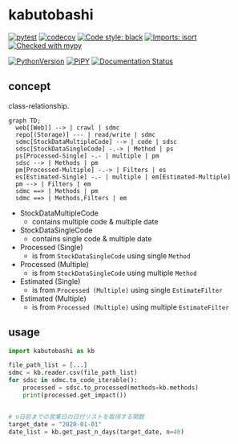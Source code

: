 # kabutobashi

[![pytest](https://github.com/gsy0911/kabutobashi/workflows/pytest/badge.svg)](https://github.com/gsy0911/kabutobashi/actions?query=workflow%3Apytest)
[![codecov](https://codecov.io/gh/gsy0911/kabutobashi/branch/master/graph/badge.svg)](https://codecov.io/gh/gsy0911/kabutobashi)
[![Code style: black](https://img.shields.io/badge/code%20style-black-000000.svg)](https://github.com/psf/black)
[![Imports: isort](https://img.shields.io/badge/%20imports-isort-%231674b1?style=flat&labelColor=ef8336)](https://pycqa.github.io/isort/)
[![Checked with mypy](http://www.mypy-lang.org/static/mypy_badge.svg)](http://mypy-lang.org/)

[![PythonVersion](https://img.shields.io/pypi/pyversions/kabutobashi.svg)](https://pypi.org/project/kabutobashi/)
[![PiPY](https://img.shields.io/pypi/v/kabutobashi.svg)](https://pypi.org/project/kabutobashi/)
[![Documentation Status](https://readthedocs.org/projects/kabutobashi/badge/?version=latest)](https://kabutobashi.readthedocs.io/en/latest/?badge=latest)

## concept

class-relationship.

```mermaid
graph TD;
  web[[Web]] --> | crawl | sdmc
  repo[(Storage)] --- | read/write | sdmc
  sdmc[StockDataMultipleCode] --> | code | sdsc
  sdsc[StockDataSingleCode] -.-> | Method | ps
  ps[Processed-Single] -.- | multiple | pm
  sdsc --> | Methods | pm
  pm[Processed-Multiple] -.-> | Filters | es
  es[Estimated-Single] -.- | multiple | em[Estimated-Multiple]
  pm --> | Filters | em
  sdmc ==> | Methods | pm
  sdmc ==> | Methods,Filters | em
```

- StockDataMultipleCode 
  - contains multiple code & multiple date
- StockDataSingleCode
  - contains single code & multiple date
- Processed (Single)
  - is from `StockDataSingleCode` using single `Method`
- Processed (Multiple)
  - is from `StockDataSingleCode` using multiple `Method`
- Estimated (Single)
  - is from `Processed (Multiple)` using single `EstimateFilter`
- Estimated (Multiple)
  - is from `Processed (Multiple)` using multiple `EstimateFilter`

## usage

```python
import kabutobashi as kb

file_path_list = [...]
sdmc = kb.reader.csv(file_path_list)
for sdsc in sdmc.to_code_iterable():
    processed = sdsc.to_processed(methods=kb.methods)
    print(processed.get_impact())


# n日前までの営業日の日付リストを取得する関数
target_date = "2020-01-01"
date_list = kb.get_past_n_days(target_date, n=40)

```
